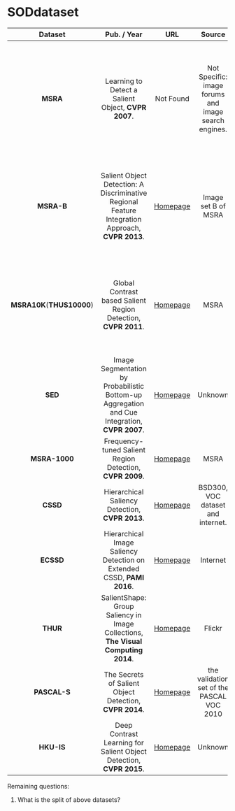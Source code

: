 # SODdataset


Dataset|Pub. / Year|URL|Source|Info.
:-: | :-: | :-: | :-: | :-:
**MSRA**|Learning to Detect a Salient Object, **CVPR 2007**.|Not Found|Not Specific: image forums and image search engines.| Image set A: 20840 images, Image set B: 5000 images selected from A with less ambiguity. (Training set: Randomly select 2000 from set A, and 1000 from set B)
**MSRA-B**|Salient Object Detection: A Discriminative Regional Feature Integration Approach, **CVPR 2013**.|[Homepage](https://people.cs.umass.edu/~hzjiang/drfi/)|Image set B of MSRA|the numbers of the training set: 2500, the validation set: 500, and the testing set: 2000 (full list can be found at the bottom of the project page.)
**MSRA10K**(**THUS10000**)|Global Contrast based Salient Region Detection, **CVPR 2011**.|[Homepage](https://mmcheng.net/msra10k/)|MSRA|the numbers of the training set: 2500, the validation set: 500, and the testing set: 2000 (full list can be found at the bottom of the project page.)
**SED**|Image Segmentation by Probabilistic Bottom-up Aggregation and Cue Integration, **CVPR 2007**.|[Homepage](http://www.wisdom.weizmann.ac.il/~vision/Seg_Evaluation_DB/index.html)|Unknown|200 images, 1 or 2 clear objects.
**MSRA-1000**|Frequency-tuned Salient Region Detection, **CVPR 2009**.|[Homepage](https://ivrlwww.epfl.ch/supplementary_material/RK_CVPR09/) |MSRA| contour label
**CSSD**|Hierarchical Saliency Detection, **CVPR 2013**.|[Homepage](http://www.cse.cuhk.edu.hk/leojia/projects/hsaliency/) |BSD300, VOC dataset and internet.| Complex Scene Saliency Dataset(CSSD).
**ECSSD**|Hierarchical Image Saliency Detection on Extended CSSD, **PAMI 2016**.|[Homepage](http://www.cse.cuhk.edu.hk/leojia/projects/hsaliency/dataset.html)|Internet| Semantically meaningful but structurally complex images.
**THUR**|SalientShape: Group Saliency in Image Collections, **The Visual Computing 2014**.|[Homepage](https://mmcheng.net/gsal/)|Flickr| 6000+ images for 5 categories: butterfly, coffe mug, dog jump, griaffe, and plane.
**PASCAL-S**|The Secrets of Salient Object Detection, **CVPR 2014**.|[Homepage](http://cbi.gatech.edu/salobj/)|the validation set of the PASCAL VOC 2010| Relative saliency between salient instances. 850 images.
**HKU-IS**|Deep Contrast Learning for Salient Object Detection, **CVPR 2015**.|[Homepage](https://i.cs.hku.hk/~yzyu/research/deep_saliency.html)|Unknown| 2500 images for training, 500 for validation, and 1447 for testing 




Remaining questions:
1. What is the split of above datasets?

